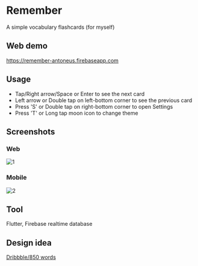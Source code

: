 # Remember
A simple vocabulary flashcards (for myself)
## Web demo
https://remember-antoneus.firebaseapp.com
## Usage
- Tap/Right arrow/Space or Enter to see the next card
- Left arrow or Double tap on left-bottom corner to see the previous card
- Press 'S' or Double tap on right-bottom corner to open Settings
- Press 'T' or Long tap moon icon to change theme
## Screenshots
### Web
![1](https://user-images.githubusercontent.com/90912187/138373232-699ff142-d2af-44b5-b0b6-e4ebb4a48675.png)
### Mobile
![2](https://user-images.githubusercontent.com/90912187/138373319-a93dcbac-c7bb-4735-bf4d-b967e807585f.jpg)
## Tool
Flutter, Firebase realtime database
## Design idea
[Dribbble/850 words](https://dribbble.com/shots/4647822-850-words-iOS-app)
